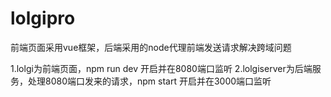 # lolgipro
前端页面采用vue框架，后端采用的node代理前端发送请求解决跨域问题

1.lolgi为前端页面，npm run dev 开启并在8080端口监听
2.lolgiserver为后端服务，处理8080端口发来的请求，npm start 开启并在3000端口监听